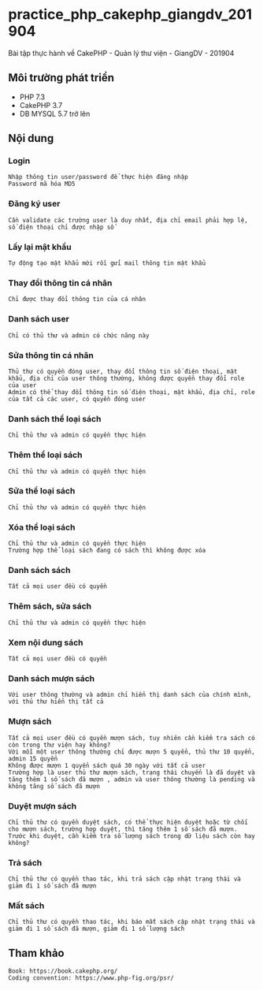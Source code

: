 # practice_php_cakephp_giangdv_201904
Bài tập thực hành về CakePHP - Quản lý thư viện - GiangDV - 201904

## Môi trường phát triển
- PHP 7.3
- CakePHP 3.7
- DB MYSQL 5.7 trở lên

## Nội dung

### Login	
	Nhập thông tin user/password để thực hiện đăng nhập
	Password mã hóa MD5
### Đăng ký user	
	Cần validate các trường user là duy nhất, địa chỉ email phải hợp lệ, số điện thoại chỉ được nhập số
### Lấy lại mật khẩu	
	Tự động tạo mật khẩu mới rồi gửi mail thông tin mật khẩu
### Thay đổi thông tin cá nhân	
	Chỉ được thay đổi thông tin của cá nhân
### Danh sách user	
	Chỉ có thủ thư và admin có chức năng này
### Sửa thông tin cá nhân	
	Thủ thư có quyền đóng user, thay đổi thông tin số điện thoại, mật khẩu, địa chỉ của user thông thường, không được quyền thay đổi role của user
	Admin có thể thay đổi thông tin số điện thoại, mật khẩu, địa chỉ, role của tất cả các user, có quyền đóng user
	
	
### Danh sách thể loại sách	
	Chỉ thủ thư và admin có quyền thực hiện
### Thêm thể loại sách
	Chỉ thủ thư và admin có quyền thực hiện
### Sửa thể loại sách
	Chỉ thủ thư và admin có quyền thực hiện
### Xóa thể loại sách	
	Chỉ thủ thư và admin có quyền thực hiện
	Trường hợp thể loại sách đang có sách thì không được xóa
	
### Danh sách sách	
	Tất cả mọi user đều có quyền
### Thêm sách, sửa sách	
	Chỉ thủ thư và admin có quyền thực hiện
### Xem nội dung sách	
	Tất cả mọi user đều có quyền
	
	
### Danh sách mượn sách	
	Với user thông thường và admin chỉ hiển thị danh sách của chính mình, với thủ thư hiển thị tất cả
	
### Mượn sách	
	Tất cả mọi user đều có quyền mượn sách, tuy nhiên cần kiểm tra sách có còn trong thư viện hay không? 
	Với mỗi một user thông thường chỉ được mượn 5 quyển, thủ thư 10 quyển, admin 15 quyển
	Không được mượn 1 quyển sách quá 30 ngày với tất cả user
	Trường hợp là user thủ thư mượn sách, trạng thái chuyển là đã duyệt và tăng thêm 1 số sách đã mượn , admin và user thông thường là pending và không tăng số sách đã mượn
### Duyệt mượn sách	
	Chỉ thủ thư có quyền duyệt sách, có thể thực hiện duyệt hoặc từ chối cho mượn sách, trường hợp duyệt, thì tăng thêm 1 số sách đã mượn.
	Trước khi duyệt, cần kiểm tra số lượng sách trong dữ liệu sách còn hay không?
### Trả sách	
	Chỉ thủ thư có quyền thao tác, khi trả sách cập nhật trạng thái và giảm đi 1 số sách đã mượn
### Mất sách	
	Chỉ thủ thư có quyền thao tác, khi báo mất sách cập nhật trạng thái và giảm đi 1 số sách đã mượn, giảm đi 1 số lượng sách

## Tham khảo
	Book: https://book.cakephp.org/
	Coding convention: https://www.php-fig.org/psr/
